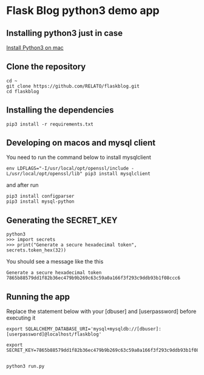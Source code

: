 # Flask Blog python3 demo app

## Installing python3 just in case
[Install Python3 on mac](https://wsvincent.com/install-python3-mac/)

## Clone the repository 
```
cd ~ 
git clone https://github.com/RELATO/flaskblog.git
cd flaskblog
```

## Installing the dependencies
```
pip3 install -r requirements.txt
```

## Developing on macos and mysql client
You need to run the command below to install mysqlclient
```
env LDFLAGS="-I/usr/local/opt/openssl/include -L/usr/local/opt/openssl/lib" pip3 install mysqlclient
```

and after run
```
pip3 install configparser
pip3 install mysql-python
``` 

## Generating the SECRET_KEY
```
python3
>>> import secrets
>>> print("Generate a secure hexadecimal token", secrets.token_hex(32))
``` 
You should see a message like the this
```
Generate a secure hexadecimal token 7865b88579dd1f82b36ec479b9b269c63c59a0a166f3f293c9ddb93b1f08ccc6
```

## Running the app
Replace the statement below with your [dbuser] and [userpassword] before executing it
```
export SQLALCHEMY_DATABASE_URI='mysql+mysqldb://[dbuser]:[userpassword]@localhost/flaskblog'

export SECRET_KEY=7865b88579dd1f82b36ec479b9b269c63c59a0a166f3f293c9ddb93b1f08ccc6


python3 run.py
```
